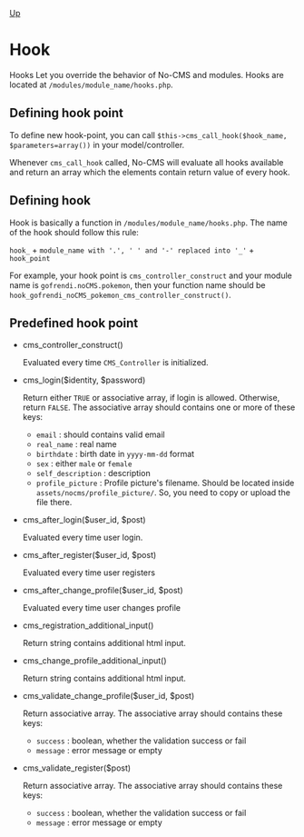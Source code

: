 [Up](../tutorial.md)

Hook
====

Hooks Let you override the behavior of No-CMS and modules. Hooks are located at `/modules/module_name/hooks.php`.

Defining hook point
-------------------

To define new hook-point, you can call `$this->cms_call_hook($hook_name, $parameters=array())` in your model/controller.

Whenever `cms_call_hook` called, No-CMS will evaluate all hooks available and return an array which the elements contain return value of every hook.

Defining hook
-------------

Hook is basically a function in `/modules/module_name/hooks.php`. The name of the hook should follow this rule:

`hook_` + `module_name with '.', ' ' and '-' replaced into '_'` + `hook_point`

For example, your hook point is `cms_controller_construct` and your module name is `gofrendi.noCMS.pokemon`, then your function name should be `hook_gofrendi_noCMS_pokemon_cms_controller_construct()`.

Predefined hook point
---------------------

* cms_controller_construct()

    Evaluated every time `CMS_Controller` is initialized.

* cms_login($identity, $password)

    Return either `TRUE` or associative array, if login is allowed. Otherwise, return `FALSE`. The associative array should contains one or more of these keys:

    + `email` : should contains valid email
    + `real_name` : real name
    + `birthdate` : birth date in `yyyy-mm-dd` format
    + `sex` : either `male` or `female`
    + `self_description` : description
    + `profile_picture` : Profile picture's filename. Should be located inside `assets/nocms/profile_picture/`. So, you need to copy or upload the file there.

* cms_after_login($user_id, $post)

    Evaluated every time user login.

* cms_after_register($user_id, $post)

    Evaluated every time user registers

* cms_after_change_profile($user_id, $post)

    Evaluated every time user changes profile

* cms_registration_additional_input()

    Return string contains additional html input.

* cms_change_profile_additional_input()

    Return string contains additional html input.

* cms_validate_change_profile($user_id, $post)

    Return associative array. The associative array should contains these keys:

    + `success` : boolean, whether the validation success or fail
    + `message` : error message or empty

* cms_validate_register($post)

    Return associative array. The associative array should contains these keys:

    + `success` : boolean, whether the validation success or fail
    + `message` : error message or empty 
